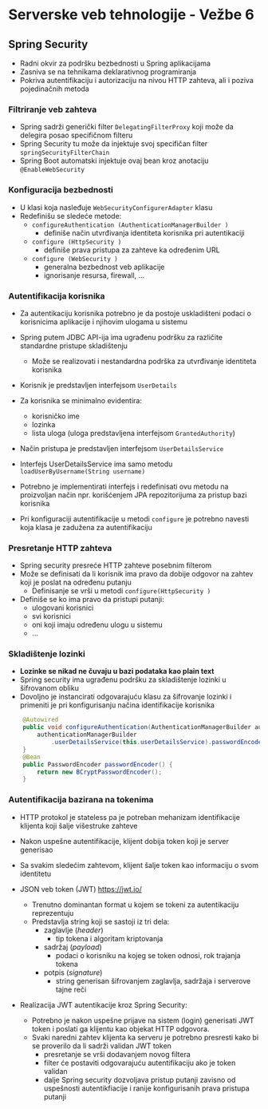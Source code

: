 # Serverske veb tehnologije - Vežbe 6

## Spring Security

- Radni okvir za podršku bezbednosti u Spring aplikacijama
- Zasniva se na tehnikama deklarativnog programiranja
- Pokriva autentifikaciju i autorizaciju na nivou HTTP zahteva, ali i poziva
  pojedinačnih metoda

### Filtriranje veb zahteva

- Spring sadrži generički filter `DelegatingFilterProxy` koji može da
  delegira posao specifičnom filteru
- Spring Security tu može da injektuje svoj specifičan filter
  `springSecurityFilterChain`
- Spring Boot automatski injektuje ovaj bean kroz anotaciju
  `@EnableWebSecurity`

### Konfiguracija bezbednosti

- U klasi koja nasleđuje `WebSecurityConfigurerAdapter` klasu
- Redefinišu se sledeće metode:
  - `configureAuthentication (AuthenticationManagerBuilder )`
    - definiše način utvrđivanja identiteta korisnika pri autentikaciji
  - `configure (HttpSecurity )`
    - definiše prava pristupa za zahteve ka određenim URL
  - `configure (WebSecurity )`
    - generalna bezbednost veb aplikacije
    - ignorisanje resursa, firewall, ...

### Autentifikacija korisnika

- Za autentikaciju korisnika potrebno je da postoje uskladišteni podaci o
  korisnicima aplikacije i njihovim ulogama u sistemu
- Spring putem JDBC API-ija ima ugrađenu podršku za različite standardne pristupe skladištenju
  - Može se realizovati i nestandardna podrška za utvrđivanje identiteta
    korisnika

- Korisnik je predstavljen interfejsom `UserDetails`
- Za korisnika se minimalno evidentira:
  - korisničko ime
  - lozinka
  - lista uloga (uloga predstavljena interfejsom `GrantedAuthority`)
- Način pristupa je predstavljen interfejsom `UserDetailsService`
- Interfejs UserDetailsService ima samo metodu `loadUserByUsername(String username)`
- Potrebno je implementirati interfejs i redefinisati ovu metodu na
  proizvoljan način npr. korišćenjem JPA repozitorijuma za pristup bazi korisnika
- Pri konfiguraciji autentifikacije u metodi `configure` je potrebno navesti
  koja klasa je zadužena za autentifikaciju

### Presretanje HTTP zahteva

- Spring security presreće HTTP zahteve posebnim filterom
- Može se definisati da li korisnik ima pravo da dobije odgovor na zahtev koji je
  poslat na određenu putanju
  - Definisanje se vrši u metodi `configure(HttpSecurity )`
- Definiše se ko ima pravo da pristupi putanji:
  - ulogovani korisnici
  - svi korisnici
  - oni koji imaju određenu ulogu u sistemu
  - ...

### Skladištenje lozinki

- **Lozinke se nikad ne čuvaju u bazi podataka kao plain text**
- Spring security ima ugrađenu podršku za skladištenje lozinki u šifrovanom
  obliku
- Dovoljno je instancirati odgovarajuću klasu za šifrovanje lozinki i primeniti je
  pri konfigurisanju načina identifikacije korisnika

```java
    @Autowired
    public void configureAuthentication(AuthenticationManagerBuilder authenticationManagerBuilder) throws Exception {
        authenticationManagerBuilder
            .userDetailsService(this.userDetailsService).passwordEncoder(passwordEncoder());
    }
    @Bean
    public PasswordEncoder passwordEncoder() {
        return new BCryptPasswordEncoder();
    }
```

### Autentifikacija bazirana na tokenima

- HTTP protokol je stateless pa je potreban mehanizam identifikacije klijenta koji šalje višestruke zahteve
- Nakon uspešne autentifikacije, klijent dobija token koji je server generisao
- Sa svakim sledećim zahtevom, klijent šalje token kao informaciju o svom identitetu

- JSON veb token (JWT) https://jwt.io/
  - Trenutno dominantan format u kojem se tokeni za autentikaciju
    reprezentuju
  - Predstavlja string koji se sastoji iz tri dela:
    - zaglavlje (_header_)
      - tip tokena i algoritam kriptovanja
    - sadržaj (_payload_)
      - podaci o korisniku na kojeg se token odnosi, rok trajanja tokena
    - potpis (_signature_)
      - string generisan šifrovanjem zaglavlja, sadržaja i serverove tajne reči

- Realizacija JWT autentikacije kroz Spring Security:
  - Potrebno je nakon uspešne prijave na sistem (login) generisati JWT token i poslati
    ga klijentu kao objekat HTTP odgovora.
  - Svaki naredni zahtev klijenta ka serveru je potrebno presresti kako bi se proverilo da li sadrži
    validan JWT token
    - presretanje se vrši dodavanjem novog filtera
    - filter će postaviti odgovarajuću autentifikaciju ako je token validan
    - dalje Spring security dozvoljava pristup putanji zavisno od uspešnosti
      autentikfiacije i ranije konfigurisanih prava pristupa putanji